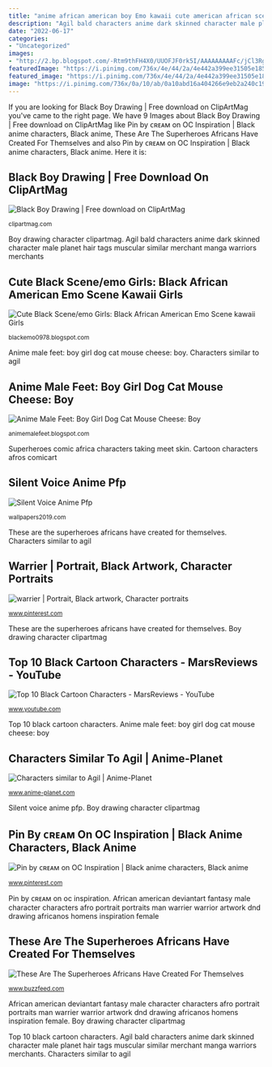 ```yaml
---
title: "anime african american boy Emo kawaii cute american african scene ulzzang ウェン"
description: "Agil bald characters anime dark skinned character male planet hair tags muscular similar merchant manga warriors merchants"
date: "2022-06-17"
categories:
- "Uncategorized"
images:
- "http://2.bp.blogspot.com/-Rtm9thFH4X0/UUOFJF0rk5I/AAAAAAAAAFc/jCl3RgEJ_pA/s320/34zjayh.jpg"
featuredImage: "https://i.pinimg.com/736x/4e/44/2a/4e442a399ee31505e18503ba2a5dfcf6.jpg"
featured_image: "https://i.pinimg.com/736x/4e/44/2a/4e442a399ee31505e18503ba2a5dfcf6.jpg"
image: "https://i.pinimg.com/736x/0a/10/ab/0a10abd16a404266e9eb2a240c19066d--african-american-art-african-art.jpg"
---
```


If you are looking for Black Boy Drawing | Free download on ClipArtMag you've came to the right page. We have 9 Images about Black Boy Drawing | Free download on ClipArtMag like Pin by ᴄʀᴇᴀᴍ on OC Inspiration | Black anime characters, Black anime, These Are The Superheroes Africans Have Created For Themselves and also Pin by ᴄʀᴇᴀᴍ on OC Inspiration | Black anime characters, Black anime. Here it is:

## Black Boy Drawing | Free Download On ClipArtMag

![Black Boy Drawing | Free download on ClipArtMag](http://clipartmag.com/image/black-boy-drawing-36.jpg "Cartoon characters afros comicart")

<small>clipartmag.com</small>

Boy drawing character clipartmag. Agil bald characters anime dark skinned character male planet hair tags muscular similar merchant manga warriors merchants

## Cute Black Scene/emo Girls: Black African American Emo Scene Kawaii Girls

![Cute Black Scene/emo Girls: Black African American Emo Scene kawaii Girls](http://2.bp.blogspot.com/-Rtm9thFH4X0/UUOFJF0rk5I/AAAAAAAAAFc/jCl3RgEJ_pA/s320/34zjayh.jpg "Pin by ᴄʀᴇᴀᴍ on oc inspiration")

<small>blackemo0978.blogspot.com</small>

Anime male feet: boy girl dog cat mouse cheese: boy. Characters similar to agil

## Anime Male Feet: Boy Girl Dog Cat Mouse Cheese: Boy

![Anime Male Feet: Boy Girl Dog Cat Mouse Cheese: Boy](https://1.bp.blogspot.com/-7pfd4ZiYnCI/XrC6bJ-0sdI/AAAAAAAAGNo/lW2y1oU5RREYlqzQu-QXOHx1x_-ODUn9QCLcBGAsYHQ/w1200-h630-p-k-no-nu/IMG_0569.PNG "Anime silent voice pfp blonde aesthetic kawaii fille manga characters")

<small>animemalefeet.blogspot.com</small>

Superheroes comic africa characters taking meet skin. Cartoon characters afros comicart

## Silent Voice Anime Pfp

![Silent Voice Anime Pfp](https://i.pinimg.com/736x/4e/44/2a/4e442a399ee31505e18503ba2a5dfcf6.jpg "Anime silent voice pfp blonde aesthetic kawaii fille manga characters")

<small>wallpapers2019.com</small>

These are the superheroes africans have created for themselves. Characters similar to agil

## Warrier | Portrait, Black Artwork, Character Portraits

![warrier | Portrait, Black artwork, Character portraits](https://i.pinimg.com/736x/0a/10/ab/0a10abd16a404266e9eb2a240c19066d--african-american-art-african-art.jpg "Black boy drawing")

<small>www.pinterest.com</small>

These are the superheroes africans have created for themselves. Boy drawing character clipartmag

## Top 10 Black Cartoon Characters - MarsReviews - YouTube

![Top 10 Black Cartoon Characters - MarsReviews - YouTube](https://i.ytimg.com/vi/2RF5aHzBdlk/maxresdefault.jpg "Emo kawaii cute american african scene ulzzang ウェン")

<small>www.youtube.com</small>

Top 10 black cartoon characters. Anime male feet: boy girl dog cat mouse cheese: boy

## Characters Similar To Agil | Anime-Planet

![Characters similar to Agil | Anime-Planet](http://www.anime-planet.com/images/characters/agil-30043.jpg?t=1366309477 "These are the superheroes africans have created for themselves")

<small>www.anime-planet.com</small>

Silent voice anime pfp. Boy drawing character clipartmag

## Pin By ᴄʀᴇᴀᴍ On OC Inspiration | Black Anime Characters, Black Anime

![Pin by ᴄʀᴇᴀᴍ on OC Inspiration | Black anime characters, Black anime](https://i.pinimg.com/736x/2d/fb/8e/2dfb8e739216e600929e19924c3f2af7.jpg "Anime silent voice pfp blonde aesthetic kawaii fille manga characters")

<small>www.pinterest.com</small>

Pin by ᴄʀᴇᴀᴍ on oc inspiration. African american deviantart fantasy male character characters afro portrait portraits man warrier warrior artwork dnd drawing africanos homens inspiration female

## These Are The Superheroes Africans Have Created For Themselves

![These Are The Superheroes Africans Have Created For Themselves](https://img.buzzfeed.com/buzzfeed-static/static/2016-01/26/12/campaign_images/webdr07/meet-the-comic-book-superheroes-taking-africa-by--2-27182-1453828705-4_dblbig.jpg "These are the superheroes africans have created for themselves")

<small>www.buzzfeed.com</small>

African american deviantart fantasy male character characters afro portrait portraits man warrier warrior artwork dnd drawing africanos homens inspiration female. Boy drawing character clipartmag

Top 10 black cartoon characters. Agil bald characters anime dark skinned character male planet hair tags muscular similar merchant manga warriors merchants. Characters similar to agil
